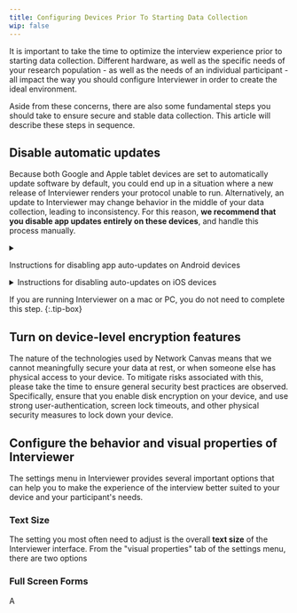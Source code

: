 ```yaml
---
title: Configuring Devices Prior To Starting Data Collection
wip: false
---
```

It is important to take the time to optimize the interview experience prior to starting data collection. Different hardware, as well as the specific needs of your research population - as well as the needs of an individual participant - all impact the way you should configure Interviewer in order to create the ideal environment.

Aside from these concerns, there are also some fundamental steps you should take to ensure secure and stable data collection. This article will describe these steps in sequence.

## Disable automatic updates

Because both Google and Apple tablet devices are set to automatically update software by default, you could end up in a situation where a new release of Interviewer renders your protocol unable to run. Alternatively, an update to Interviewer may change behavior in the middle of your data collection, leading to inconsistency. For this reason, **we recommend that you disable app updates entirely on these devices**, and handle this process manually.

<details markdown="1">

<summary markdown="1">

Instructions for disabling app auto-updates on Android devices  

</summary>

1. Open the Google Play Store app.  
2. On the upper left side of the screen, tap the menu icon.  
3. Tap "Settings".  
4. Tap "Auto-update apps".  
5. Tap "Don't auto-update apps".  
6. Tap "Done".  

</details>  

<details>

<summary>Instructions for disabling auto-updates on iOS devices</summary>

1. Tap on the Settings App on your main screen  
2. Tap on General > Software Update > Automatic Updates  
3. Disable automatic updates by switching it off  

</details>

If you are running Interviewer on a mac or PC, you do not need to complete this step.
{:.tip-box}

## Turn on device-level encryption features

The nature of the technologies used by Network Canvas means that we cannot meaningfully secure your data at rest, or when someone else has physical access to your device. To mitigate risks associated with this, please take the time to ensure general security best practices are observed. Specifically, ensure that you enable disk encryption on your device, and use strong user-authentication, screen lock timeouts, and other physical security measures to lock down your device.

## Configure the behavior and visual properties of Interviewer

The settings menu in Interviewer provides several important options that can help you to make the experience of the interview better suited to your device and your participant's needs.

### Text Size

The setting you most often need to adjust is the overall **text size** of the Interviewer interface. From the "visual properties" tab of the settings menu, there are two options

### Full Screen Forms

A